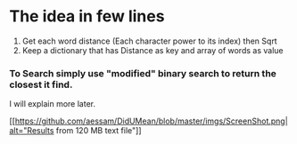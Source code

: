 # The idea in few lines
 1. Get each word distance (Each character power to its index) then Sqrt
 2. Keep a dictionary that has Distance as key and array of words as value

### To Search simply use "modified" binary search to return the closest it find.

I will explain more later.

[[https://github.com/aessam/DidUMean/blob/master/imgs/ScreenShot.png|alt="Results from 120 MB text file"]]


